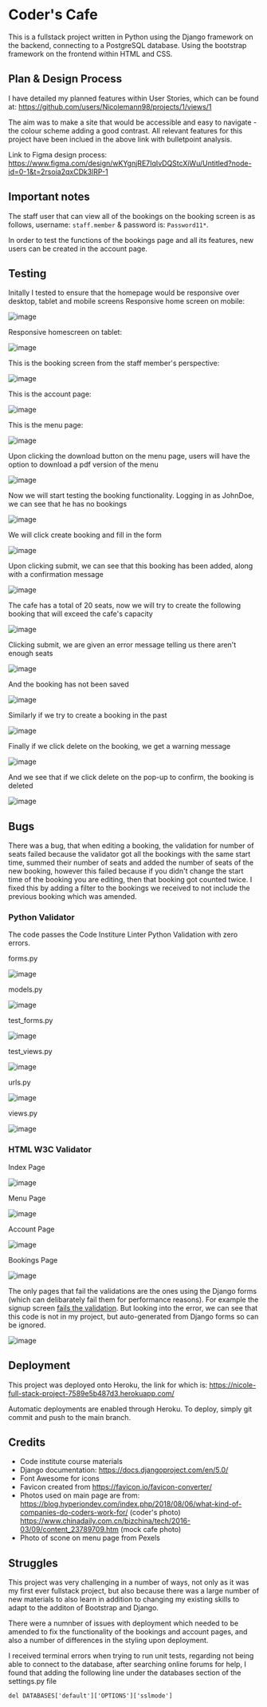 # Coder's Cafe 
This is a fullstack project written in Python using the Django framework on the backend, connecting to a PostgreSQL database. Using the bootstrap framework on the frontend within HTML and CSS.

## Plan & Design Process
I have detailed my planned features within User Stories, which can be found at: https://github.com/users/Nicolemann98/projects/1/views/1

The aim was to make a site that would be accessible and easy to navigate - the colour scheme adding a good contrast. All relevant features for this project have been inclued in the above link with bulletpoint analysis.

Link to Figma design process: https://www.figma.com/design/wKYgnjRE7IqIvDQStcXiWu/Untitled?node-id=0-1&t=2rsoia2qxCDk3lRP-1

## Important notes 
The staff user that can view all of the bookings on the booking screen is as follows, username: `staff.member` & password is: `Password11*`.

In order to test the functions of the bookings page and all its features, new users can be created in the account page.

## Testing
Initally I tested to ensure that the homepage would be responsive over desktop, tablet and mobile screens
Responsive home screen on mobile:

![image](https://github.com/Nicolemann98/My-fullstack-project/assets/144236128/384ffaa3-721a-4104-b30e-7fe7d9bfc96c)

Responsive homescreen on tablet: 

![image](https://github.com/Nicolemann98/My-fullstack-project/assets/144236128/bcc60b0f-dcb3-4cd0-b1b5-34c85b6a1c77)

This is the booking screen from the staff member's perspective:

![image](https://github.com/Nicolemann98/My-fullstack-project/assets/144236128/cab76240-db4b-4a14-8019-cc8108eda2d5)

This is the account page: 

![image](https://github.com/Nicolemann98/My-fullstack-project/assets/144236128/a29c9a00-804c-4b65-8172-b6840cb4f2b6)

This is the menu page:

![image](https://github.com/Nicolemann98/My-fullstack-project/assets/144236128/3dcfaa3c-8e05-496e-ab07-3860b32ff5fe)

Upon clicking the download button on the menu page, users will have the option to download a pdf version of the menu

![image](https://github.com/Nicolemann98/My-fullstack-project/assets/144236128/e3207977-0aaf-4725-85a3-09f84d018f52)


Now we will start testing the booking functionality. Logging in as JohnDoe, we can see that he has no bookings

![image](https://github.com/Nicolemann98/My-fullstack-project/assets/144236128/e3516df0-a2b6-414a-b930-d041a36044d4)

We will click create booking and fill in the form

![image](https://github.com/Nicolemann98/My-fullstack-project/assets/144236128/9f99628c-3fec-47e7-a5ca-3a7a5e0bcd8d)

Upon clicking submit, we can see that this booking has been added, along with a confirmation message

![image](https://github.com/Nicolemann98/My-fullstack-project/assets/144236128/edf28df4-73ff-464b-a768-675c900f1f03)

The cafe has a total of 20 seats, now we will try to create the following booking that will exceed the cafe's capacity

![image](https://github.com/Nicolemann98/My-fullstack-project/assets/144236128/b4a9ac5e-c28a-4b5e-8db9-f298f7f75601)

Clicking submit, we are given an error message telling us there aren't enough seats

![image](https://github.com/Nicolemann98/My-fullstack-project/assets/144236128/1028da96-0159-4123-98bc-2e5a8c1d2234)

And the booking has not been saved

![image](https://github.com/Nicolemann98/My-fullstack-project/assets/144236128/e182766f-0318-4a7d-b215-9ae3076b4b1d)

Similarly if we try to create a booking in the past

![image](https://github.com/Nicolemann98/My-fullstack-project/assets/144236128/7c17e097-be30-4282-8187-ff10fdca3239)

Finally if we click delete on the booking, we get a warning message

![image](https://github.com/Nicolemann98/My-fullstack-project/assets/144236128/0ee45471-a26f-4459-8661-87aedd60b8ff)

And we see that if we click delete on the pop-up to confirm, the booking is deleted

![image](https://github.com/Nicolemann98/My-fullstack-project/assets/144236128/700a419a-b00a-474c-afa8-174bda604db8)



## Bugs 

There was a bug, that when editing a booking, the validation for number of seats failed because the validator got all the bookings with the same start time,
summed their number of seats and added the number of seats of the new booking, however this failed because if you didn't change the start time of the booking you are editing,
then that booking got counted twice. I fixed this by adding a filter to the bookings we received to not include the previous booking which was amended.

### Python Validator

The code passes the Code Institure Linter Python Validation with zero errors.

forms.py

![image](https://github.com/Nicolemann98/My-fullstack-project/assets/144236128/8fb0594c-a0d1-4ed4-95f4-121383d3775c)

models.py

![image](https://github.com/Nicolemann98/My-fullstack-project/assets/144236128/0757cb68-5fe3-400e-8a9e-6b4e90f12d53)

test_forms.py

![image](https://github.com/Nicolemann98/My-fullstack-project/assets/144236128/b216e4c2-e08b-4757-bb32-63aee0f5f6dc)

test_views.py

![image](https://github.com/Nicolemann98/My-fullstack-project/assets/144236128/b5ca207b-34be-4e66-9a07-b5ab58365489)

urls.py

![image](https://github.com/Nicolemann98/My-fullstack-project/assets/144236128/e934a848-1d71-46ca-9327-13b3b2286a55)

views.py

![image](https://github.com/Nicolemann98/My-fullstack-project/assets/144236128/f7c2bc0f-6a94-4c9b-9492-910c34e23b3c)


### HTML W3C Validator

Index Page

![image](https://github.com/Nicolemann98/My-fullstack-project/assets/144236128/5e189f2a-8c12-40aa-a08b-0987f0def4e0)

Menu Page

![image](https://github.com/Nicolemann98/My-fullstack-project/assets/144236128/7782b4f2-7a30-4554-91eb-8926ab2f3dcc)

Account Page

![image](https://github.com/Nicolemann98/My-fullstack-project/assets/144236128/45fd9387-1328-4183-96a3-5bf979b60b97)

Bookings Page

![image](https://github.com/Nicolemann98/My-fullstack-project/assets/144236128/17d11e11-6abc-4658-adde-b318d5a702e8)

The only pages that fail the validations are the ones using the Django forms (which can delibarately fail them for performance reasons). For example the signup screen [fails the validation](https://validator.w3.org/nu/?doc=https://nicole-full-stack-project-7589e5b487d3.herokuapp.com/accounts/signup/). But looking into the error, we can see that this code is not in my project, but auto-generated from Django forms so can be ignored.

![image](https://github.com/user-attachments/assets/40cd3a6b-253a-46b7-bf98-d72a9f648d03)


## Deployment 

This project was deployed onto Heroku, the link for which is: https://nicole-full-stack-project-7589e5b487d3.herokuapp.com/

Automatic deployments are enabled through Heroku. To deploy, simply git commit and push to the main branch.

## Credits 

- Code institute course materials
- Django documentation: https://docs.djangoproject.com/en/5.0/
- Font Awesome for icons
- Favicon created from https://favicon.io/favicon-converter/
- Photos used on main page are from:
    https://blog.hyperiondev.com/index.php/2018/08/06/what-kind-of-companies-do-coders-work-for/  (coder's photo)
    https://www.chinadaily.com.cn/bizchina/tech/2016-03/09/content_23789709.htm (mock cafe photo)
- Photo of scone on menu page from Pexels

## Struggles

This project was very challenging in a number of ways, not only as it was my first ever fullstack project, but also because there was
a large number of new materials to also learn in addition to changing my existing skills to adapt to the additon of Bootstrap and Django.

There were a numnber of issues with deployment which needed to be amended to fix the functionality of the bookings and account pages, and also a number of differences in the styling upon deployment.

I received terminal errors when trying to run unit tests, regarding not being able to connect to the database, after searching online forums for help, I found that adding the following line under the databases section of the settings.py file 

```del DATABASES['default']['OPTIONS']['sslmode']```








